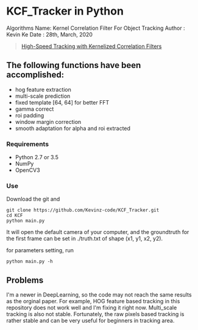 # KCF_Tracker in Python
 
Algorithms Name: Kernel Correlation Filter For Object Tracking
Author : Kevin Ke
Date : 28th, March, 2020 

> [High-Speed Tracking with Kernelized Correlation Filters](http://www.robots.ox.ac.uk/~joao/publications/henriques_tpami2015.pdf)<br>

## The following functions have been accomplished:
- hog feature extraction
- multi-scale prediction
- fixed template [64, 64] for better FFT
- gamma correct
- roi padding
- window margin correction
- smooth adaptation for alpha and roi extracted

### Requirements
- Python 2.7 or 3.5
- NumPy
- OpenCV3

### Use
Download the git and
```shell
git clone https://github.com/Kevinz-code/KCF_Tracker.git
cd KCF
python main.py
```
It will open the default camera of your computer, and the groundtruth for the first frame can be set in ./truth.txt of shape (x1, y1, x2, y2).

for parameters setting, run
```shell
python main.py -h 
```

## Problems
  I'm a newer in DeepLearning, so the code may not reach the same results as the orginal paper. For example, HOG feature based tracking in this repository does not work well and I'm fixing it right now. Multi_scale tracking is also not stable.
  Fortunately, the raw pixels based tracking is rather stable and can be very useful for beginners in tracking area.

